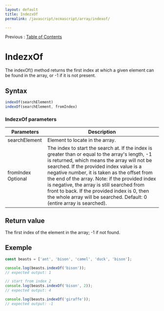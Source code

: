```yaml
---
layout: default
title: IndezxOf
permalink: /javascript/ecmascript/array/indexof/

---
```


Previous : [Table of Contents](./index.md)


# IndezxOf

The indexOf() method returns the first index at which a given element can be found in the array, or -1 if it is not present.


## Syntax
```javascript
indexOf(searchElement)
indexOf(searchElement, fromIndex)
```

### IndezxOf parameters
| Parameters | Description |
| ---------- | ----------- |
| searchElement | Element to locate in the array. |
| fromIndex Optional | The index to start the search at. If the index is greater than or equal to the array's length, -1 is returned, which means the array will not be searched. If the provided index value is a negative number, it is taken as the offset from the end of the array. Note: if the provided index is negative, the array is still searched from front to back. If the provided index is 0, then the whole array will be searched. Default: 0 (entire array is searched). |


## Return value

The first index of the element in the array; -1 if not found.


## Exemple
```javascript
const beasts = ['ant', 'bison', 'camel', 'duck', 'bison'];

console.log(beasts.indexOf('bison'));
// expected output: 1

// start from index 2
console.log(beasts.indexOf('bison', 2));
// expected output: 4

console.log(beasts.indexOf('giraffe'));
// expected output: -1
```
